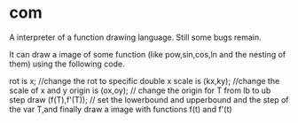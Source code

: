 # com

A interpreter of a function drawing language.
Still some bugs remain.

It can draw a image of some function (like pow,sin,cos,ln and the nesting of them) using the following code.

rot is x;  //change the rot to specific double x
scale is (kx,ky); //change the scale of x and y
origin is (ox,oy); // change the origin
for T from lb to ub step draw (f(T),f'(T));  // set the lowerbound and upperbound and the step of the var T,and finally draw a image with functions f(t) and f'(t)
